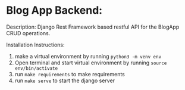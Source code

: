 # Blog App Backend:

Description: Django Rest Framework based restful API for the BlogApp CRUD operations.

Installation Instructions:
1. make a virtual environment by running `python3 -m venv env`
2. Open terminal and start virtual environment by running `source env/bin/activate`
3. run `make requirements` to make requirements
4. run `make serve` to start the django server
